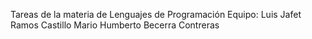 Tareas de la materia de Lenguajes de Programación
Equipo:
Luis Jafet Ramos Castillo
Mario Humberto Becerra Contreras

